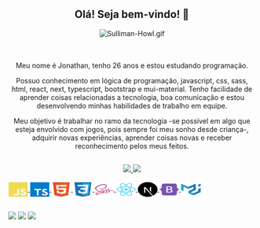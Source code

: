 <div align="center">
 <h2>Olá! Seja bem-vindo! 👋</h2>
</div>

<div align="center">
  <img alt="Sulliman-Howl.gif" src="https://i.pinimg.com/originals/07/08/ca/0708ca84fdc611ce716037850d2c0153.gif" />
 
  <br />
  <br />
  <br />
 
  <p>Meu nome é Jonathan, tenho 26 anos e estou estudando programação.</p>

  <p>Possuo conhecimento em lógica de programação, javascript, css, sass, html, react, next, typescript, bootstrap e mui-material. Tenho facilidade de aprender coisas relacionadas   a tecnologia, boa comunicação e estou desenvolvendo minhas habilidades de trabalho em equipe.</p>

  <p>Meu objetivo é trabalhar no ramo da tecnologia -se possível em algo que esteja envolvido com jogos, pois sempre foi meu sonho desde criança-, adquirir novas experiências,
   aprender coisas novas e receber reconhecimento pelos meus feitos.</p>
</div>

 ##
 
<div align="center">
  <a href="https://github.com/JohnSulliman">
  <img height="175em" src="https://github-readme-stats.vercel.app/api?username=johnsulliman&show_icons=true&theme=aura_dark&include_all_commits=true&count_private=true"/>
  <img height="175em" src="https://github-readme-stats.vercel.app/api/top-langs/?username=johnsulliman&layout=compact&langs_count=7&theme=aura_dark"/>
</div>
 
<div style="display: inline_block"><br>
  <img align="center" alt="Sulliman-Js" height="30" width="40" src="https://raw.githubusercontent.com/devicons/devicon/master/icons/javascript/javascript-plain.svg" />
  <img align="center" alt="Sulliman-Ts" height="30" width="40" src="https://raw.githubusercontent.com/devicons/devicon/master/icons/typescript/typescript-plain.svg" />
  <img align="center" alt="Sulliman-HTML" height="30" width="40" src="https://raw.githubusercontent.com/devicons/devicon/master/icons/html5/html5-original.svg" />
  <img align="center" alt="Sulliman-CSS" height="30" width="40" src="https://raw.githubusercontent.com/devicons/devicon/master/icons/css3/css3-original.svg" />
  <img align="center" alt="Sulliman-React" height="30" width="40" src="https://raw.githubusercontent.com/devicons/devicon/master/icons/sass/sass-original.svg" />
  <img align="center" alt="Sulliman-React" height="30" width="40" src="https://raw.githubusercontent.com/devicons/devicon/master/icons/react/react-original.svg" />
  <img align="center" alt="Sulliman-Next" height="30" width="40" src="https://raw.githubusercontent.com/devicons/devicon/master/icons/nextjs/nextjs-original.svg" />
  <img align="center" alt="Sulliman-Bootstrap" height="30" width="40" src="https://raw.githubusercontent.com/devicons/devicon/master/icons/bootstrap/bootstrap-plain.svg" />
  <img align="center" alt="Sulliman-Bootstrap" height="30" width="40" src="https://raw.githubusercontent.com/devicons/devicon/master/icons/materialui/materialui-original.svg" />
</div>
  
  ##
  
<div> 
  <a href="https://www.linkedin.com/in/john-sulliman/" target="_blank"><img src="https://img.shields.io/badge/LinkedIn-0077B5?style=for-the-badge&logo=linkedin&logoColor=white" target="_blank" /></a>
 <a href="https://web.facebook.com/john.sulliman/" target="_blank"><img src="https://img.shields.io/badge/Facebook-1877F2?style=for-the-badge&logo=facebook&logoColor=white" target="_blank" /></a> 
 <a href="https://www.instagram.com/sr_sulliman/" target="_blank"><img src="https://img.shields.io/badge/Instagram-E4405F?style=for-the-badge&logo=instagram&logoColor=white" target="_blank" /></a> 
</div>
